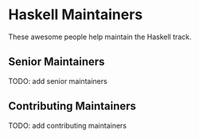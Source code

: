 # Haskell Maintainers

These awesome people help maintain the Haskell track.

## Senior Maintainers

TODO: add senior maintainers

## Contributing Maintainers

TODO: add contributing maintainers
